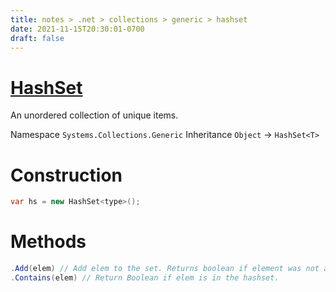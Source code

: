 ```yaml
---
title: notes > .net > collections > generic > hashset
date: 2021-11-15T20:30:01-0700
draft: false
---
```

# [HashSet](https://docs.microsoft.com/en-us/dotnet/api/system.collections.generic.hashset-1?view=net-6.0)
An unordered collection of unique items.

Namespace 
`Systems.Collections.Generic`
Inheritance 
`Object` -> `HashSet<T>`

# Construction
```cs
var hs = new HashSet<type>();
```
# Methods
```cs
.Add(elem) // Add elem to the set. Returns boolean if element was not already in the set.
.Contains(elem) // Return Boolean if elem is in the hashset.
